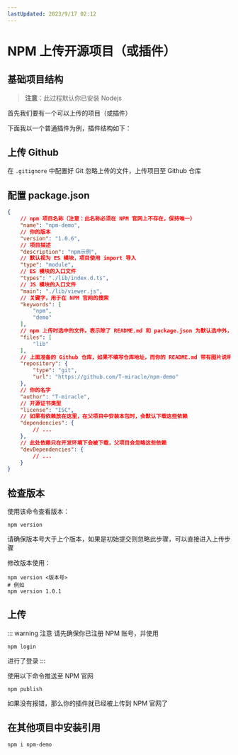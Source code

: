```yaml
---
lastUpdated: 2023/9/17 02:12
---
```


<script setup lang="ts">
    import npmProjectTreeStructureDemo from './components/npmProjectTreeStructureDemo.vue';
</script>

# NPM 上传开源项目（或插件）

## 基础项目结构

> **注意**：此过程默认你已安装 Nodejs

首先我们要有一个可以上传的项目（或插件）

下面我以一个普通插件为例，插件结构如下：

<npmProjectTreeStructureDemo></npmProjectTreeStructureDemo>

## 上传 Github

在 `.gitignore` 中配置好 Git 忽略上传的文件，上传项目至 Github 仓库

## 配置 package.json

```json
{
    // npm 项目名称（注意：此名称必须在 NPM 官网上不存在，保持唯一）
    "name": "npm-demo",
    // 你的版本
    "version": "1.0.6",
    // 项目描述
    "description": "npm示例",
    // 默认视为 ES 模块，项目使用 import 导入
    "type": "module",
    // ES 模块的入口文件
    "types": "./lib/index.d.ts",
    // JS 模块的入口文件
    "main": "./lib/viewer.js",
    // 关键字，用于在 NPM 官网的搜索
    "keywords": [
        "npm",
        "demo"
    ],
    // npm 上传时选中的文件。表示除了 README.md 和 package.json 为默认选中外，只上传 lib 文件夹下的内容，其他文件都不上传
    "files": [
        "lib"
    ],
    // 上面准备的 Github 仓库，如果不填写仓库地址，而你的 README.md 带有图片说明的话，上传 NPM 后图片无法显示
    "repository": {
        "type": "git",
        "url": "https://github.com/T-miracle/npm-demo"
    },
    // 你的名字
    "author": "T-miracle",
    // 开源证书类型
    "license": "ISC",
    // 如果有依赖放在这里，在父项目中安装本包时，会默认下载这些依赖
    "dependencies": {
        // ...
    },
    // 此处依赖只在开发环境下会被下载，父项目会忽略这些依赖
    "devDependencies": {
        // ...
    }
}

```

## 检查版本

使用该命令查看版本：

```shell
npm version
```

请确保版本号大于上个版本，如果是初始提交则忽略此步骤，可以直接进入上传步骤

修改版本使用：

```shell
npm version <版本号>
# 例如
npm version 1.0.1
```

## 上传

::: warning 注意
请先确保你已注册 NPM 账号，并使用

```shell
npm login
```

进行了登录
:::

使用以下命令推送至 NPM 官网

```shell
npm publish
```

如果没有报错，那么你的插件就已经被上传到 NPM 官网了

## 在其他项目中安装引用

```shell
npm i npm-demo
```
